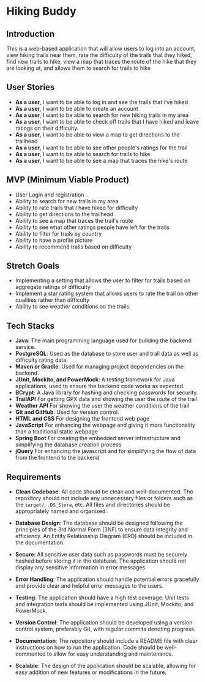 # Hiking Buddy

## Introduction

This is a web-based application that will allow users to log into an account, view hiking trails near them, rate the difficulty of the trails that they hiked, find new trails to hike, 
view a map that traces the route of the hike that they are looking at, and allows them to search for trails to hike
## User Stories

- **As a user**, I want to be able to log in and see the trails that i've hiked
- **As a user**, I want to be able to create an account
- **As a user**, I want to be able to search for new hiking trails in my area
- **As a user**, I want to be able to check off trails that I have hiked and leave ratings on their difficulty.
- **As a user**, I want to be able to view a map to get directions to the trailhead
- **As a user**, I want to be able to see other people's ratings for the trail
- **As a user**, I want to be able to search for trails to hike
- **As a user**, I want to be able to see a map that traces the hike's route







## MVP (Minimum Viable Product)

- User Login and registration
- Ability to search for new trails in my area
- Ability to rate trails that I have hiked for difficulty
- Ability to get directions to the trailhead 
- Ability to see a map that traces the trail's route
- Ability to see what other ratings people have left for the trails
- Ability to filter for trails by country
- Ability to have a profile picture
- Ability to recommend trails based on difficulty


## Stretch Goals

- Implementing a setting that allows the user to filter for trails based on aggregate 
  ratings of difficulty
- Implement a star rating system that allows users to rate the trail on other qualities 
  rather than difficulty
- Ability to see weather conditions on the trails






## Tech Stacks

- **Java**: The main programming language used for building the backend service.
- **PostgreSQL**: Used as the database to store user and trail data as well as difficulty rating data.
- **Maven or Gradle**: Used for managing project dependencies on the backend.
- **JUnit, Mockito, and PowerMock**: A testing framework for Java applications, used to ensure the backend code works as expected.
- **BCrypt**: A Java library for hashing and checking passwords for security.
- **TrailAPI** For getting GPX data and showing the user the route of the trail
- **Weather API** For showing the user the weather conditions of the trail
- **Git and GitHub**: Used for version control.
- **HTML and CSS** For designing the frontend web page
- **JavaScript** For enhancing the webpage and giving it more functionality than a traditional static webpage
- **Spring Boot** For creating the embedded server infrastructure and simplifying the database creation process
- **jQuery** For enhancing the javascript and for simplifying the flow of data from the frontend to the backend




## Requirements

- **Clean Codebase**: All code should be clean and well-documented. The repository should not include any unnecessary files or folders such as the `target/`, `.DS_Store`, etc. All files and directories should be appropriately named and organized.

- **Database Design**: The database should be designed following the principles of the 3rd Normal Form (3NF) to ensure data integrity and efficiency. An Entity Relationship Diagram (ERD) should be included in the documentation.

- **Secure**: All sensitive user data such as passwords must be securely hashed before storing it in the database. The application should not display any sensitive information in error messages.

- **Error Handling**: The application should handle potential errors gracefully and provide clear and helpful error messages to the users.

- **Testing**: The application should have a high test coverage. Unit tests and integration tests should be implemented using JUnit, Mockito, and PowerMock.

- **Version Control**: The application should be developed using a version control system, preferably Git, with regular commits denoting progress.

- **Documentation**: The repository should include a README file with clear instructions on how to run the application. Code should be well-commented to allow for easy understanding and maintenance.

- **Scalable**: The design of the application should be scalable, allowing for easy addition of new features or modifications in the future.

